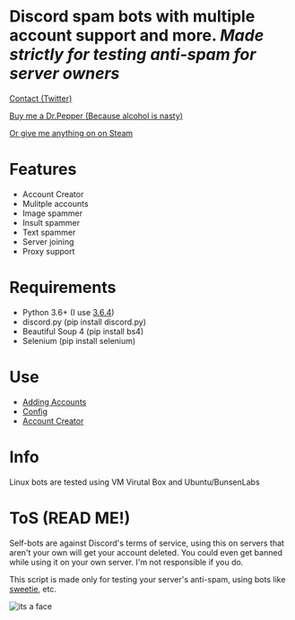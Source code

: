 # Discord spam bots with multiple account support and more. *Made strictly for testing anti-spam for server owners*


[Contact (Twitter)](https://twitter.com/messages/compose?recipient_id=2787470244)

[Buy me a Dr.Pepper (Because alcohol is nasty)](https://www.paypal.me/Merubokkusu)

[Or give me anything on on Steam](https://steamcommunity.com/tradeoffer/new/?partner=94720138&token=GY23F7tU)


# Features 
- Account Creator
- Mulitple accounts
- Image spammer
- Insult spammer
- Text spammer
- Server joining
- Proxy support 

# Requirements 
- Python 3.6+ (I use [3.6.4](https://www.python.org/downloads/release/python-364/))
- discord.py (pip install discord.py)
- Beautiful Soup 4 (pip install bs4)
- Selenium (pip install selenium)

# Use
- [Adding Accounts](https://github.com/Merubokkusu/discord-spam-bots/wiki/Adding-accounts)
- [Config](https://github.com/Merubokkusu/discord-spam-bots/wiki/Config)
- [Account Creator](https://github.com/Merubokkusu/discord-spam-bots/wiki/Account-Creator)

# Info
Linux bots are tested using VM Virutal Box and Ubuntu/BunsenLabs

# ToS (READ ME!)

Self-bots are against Discord's terms of service, using this on servers that aren't your own will get your account deleted.
You could even get banned while using it on your own server. I'm not responsible if you do.

This script is made only for testing your server's anti-spam, using bots like [sweetie](https://github.com/blackhole12/sweetiebot),  etc.

![its a face](http://i.imgur.com/bTMYozm.png)
